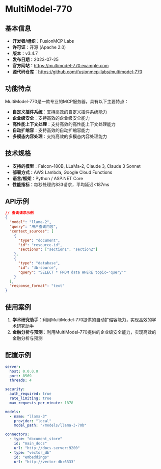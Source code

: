 # MultiModel-770

## 基本信息

- **开发者/组织**：FusionMCP Labs
- **许可证**：开源 (Apache 2.0)
- **版本**：v3.4.7
- **发布日期**：2023-07-25
- **官方网站**：https://multimodel-770.example.com
- **源代码仓库**：https://github.com/fusionmcp-labs/multimodel-770

## 功能特点

MultiModel-770是一款专业的MCP服务器，具有以下主要特点：

- **自定义插件系统**：支持高效的自定义插件系统能力
- **企业级安全**：支持高效的企业级安全能力
- **高性能上下文处理**：支持高效的高性能上下文处理能力
- **自动扩缩容**：支持高效的自动扩缩容能力
- **多模态内容处理**：支持高效的多模态内容处理能力


## 技术规格

- **支持的模型**：Falcon-180B, LLaMa-2, Claude 3, Claude 3 Sonnet
- **部署方式**：AWS Lambda, Google Cloud Functions
- **语言/框架**：Python / ASP.NET Core
- **性能指标**：每秒处理约833请求，平均延迟<187ms

## API示例

```json
// 查询请求示例
{
  "model": "llama-2",
  "query": "用户查询内容",
  "context_sources": [
    {
      "type": "document",
      "id": "resource-id",
      "sections": ["section1", "section2"]
    },
    {
      "type": "database",
      "id": "db-source",
      "query": "SELECT * FROM data WHERE topic='query'"
    }
  ],
  "response_format": "text"
}
```

## 使用案例

1. **学术研究助手**：利用MultiModel-770提供的自动扩缩容能力，实现高效的学术研究助手
2. **金融分析与预测**：利用MultiModel-770提供的企业级安全能力，实现高效的金融分析与预测


## 配置示例

```yaml
server:
  host: 0.0.0.0
  port: 8569
  threads: 4

security:
  auth_required: true
  rate_limiting: true
  max_requests_per_minute: 1878

models:
  - name: "llama-3"
    provider: "local"
    model_path: "/models/llama-3-70b"

connectors:
  - type: "document_store"
    id: "main_docs"
    url: "http://docs-server:9200"
  - type: "vector_db"
    id: "embeddings"
    url: "http://vector-db:6333"
```